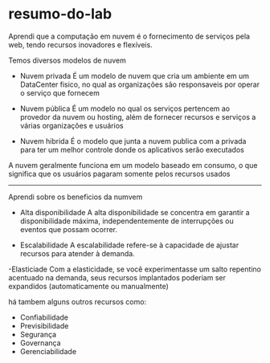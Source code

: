 # resumo-do-lab

Aprendi que a computação em nuvem é o fornecimento de serviços pela web, tendo recursos inovadores e flexíveis.

Temos diversos modelos de nuvem
- Nuvem privada
É um modelo de nuvem que cria um ambiente em um DataCenter fisico, no qual as organizações são responsaveis por operar o serviço que fornecem 

- Nuvem pública
É um modelo no qual os serviços pertencem ao provedor da nuvem ou hosting, além de fornecer recursos e serviços a várias organizações e usuários

- Nuvem hibrida
É o modelo que junta a nuvem publica com a privada para ter um melhor controle donde os aplicativos serão executados

A nuvem geralmente funciona em um modelo baseado em consumo, o que significa que os usuários pagaram somente pelos recursos usados

-------------------------------------------------------------------------------------------------------------------------------------

Aprendi sobre os beneficios da numvem

- Alta disponibilidade
A alta disponibilidade se concentra em garantir a 
disponibilidade máxima, independentemente de 
interrupções ou eventos que possam ocorrer.

- Escalabilidade
A escalabilidade refere-se à capacidade de ajustar recursos 
para atender à demanda.

-Elasticiade
Com a elasticidade, se você experimentasse um salto 
repentino acentuado na demanda, seus recursos 
implantados poderiam ser expandidos 
(automaticamente ou manualmente)

há tambem alguns outros recursos como: 
- Confiabilidade
- Previsibilidade
- Segurança
- Governança
- Gerenciabilidade



